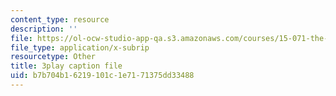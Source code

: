 ```yaml
---
content_type: resource
description: ''
file: https://ol-ocw-studio-app-qa.s3.amazonaws.com/courses/15-071-the-analytics-edge-spring-2017/b7b704b16219101c1e7171375dd33488_iR1nRg-jm1o.srt
file_type: application/x-subrip
resourcetype: Other
title: 3play caption file
uid: b7b704b1-6219-101c-1e71-71375dd33488
---
```

